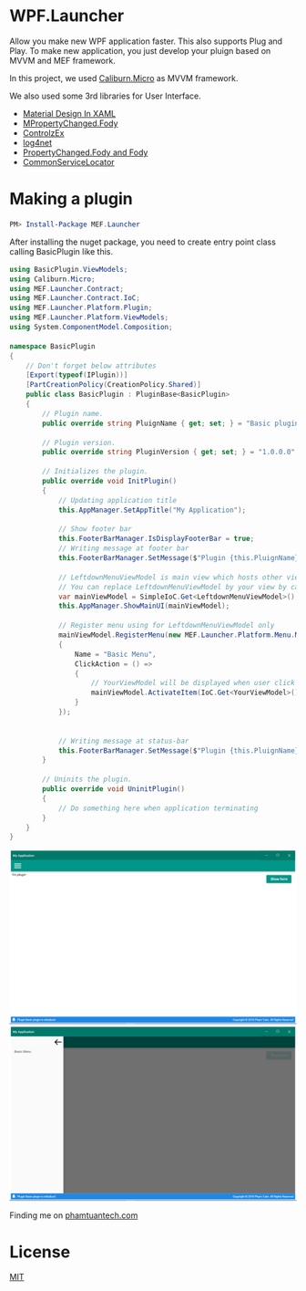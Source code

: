 # WPF.Launcher
Allow you make new WPF application faster. This also supports Plug and Play.
To make new application, you just develop your pluign based on MVVM and MEF framework.

In this project, we used [Caliburn.Micro](http://materialdesigninxaml.net/) as MVVM framework.

We also used some 3rd libraries for User Interface.
* [Material Design In XAML](http://materialdesigninxaml.net/)
* [MPropertyChanged.Fody](https://github.com/Fody/PropertyChanged)
* [ControlzEx](https://github.com/ControlzEx/ControlzEx)
* [log4net](http://logging.apache.org/log4net/)
* [PropertyChanged.Fody and Fody](https://github.com/Fody/PropertyChanged)
* [CommonServiceLocator](https://github.com/unitycontainer/commonservicelocator)


# Making a plugin
```powershell
PM> Install-Package MEF.Launcher
```

After installing the nuget package, you need to create entry point class calling BasicPlugin like this.

```csharp
using BasicPlugin.ViewModels;
using Caliburn.Micro;
using MEF.Launcher.Contract;
using MEF.Launcher.Contract.IoC;
using MEF.Launcher.Platform.Plugin;
using MEF.Launcher.Platform.ViewModels;
using System.ComponentModel.Composition;

namespace BasicPlugin
{
    // Don't forget below attributes
    [Export(typeof(IPlugin))]
    [PartCreationPolicy(CreationPolicy.Shared)]
    public class BasicPlugin : PluginBase<BasicPlugin>
    {
        // Plugin name.
        public override string PluignName { get; set; } = "Basic plugin";

        // Plugin version.
        public override string PluginVersion { get; set; } = "1.0.0.0";

        // Initializes the plugin.
        public override void InitPlugin()
        {
            // Updating application title
            this.AppManager.SetAppTitle("My Application");

            // Show footer bar
            this.FooterBarManager.IsDisplayFooterBar = true;
            // Writing message at footer bar
            this.FooterBarManager.SetMessage($"Plugin {this.PluignName} is initializing");

            // LeftdownMenuViewModel is main view which hosts other views and supports left-menu as well
            // You can replace LeftdownMenuViewModel by your view by calling this.AppManager.ShowMainUI(<your view model>);
            var mainViewModel = SimpleIoC.Get<LeftdownMenuViewModel>();
            this.AppManager.ShowMainUI(mainViewModel);

            // Register menu using for LeftdownMenuViewModel only
            mainViewModel.RegisterMenu(new MEF.Launcher.Platform.Menu.MenuItemEx
            {
                Name = "Basic Menu",
                ClickAction = () =>
                {
                    // YourViewModel will be displayed when user click onto this button <Basic Menu>
                    mainViewModel.ActivateItem(IoC.Get<YourViewModel>());
                }
            });


            // Writing message at status-bar
            this.FooterBarManager.SetMessage($"Plugin {this.PluignName} is initialized");
        }

        // Uninits the plugin.
        public override void UninitPlugin()
        {
            // Do something here when application terminating
        }
    }
}

```

![phamtuantech](/doc/images/example_ui.png)
![phamtuantech](/doc/images/example_ui_menu.png)

Finding me on [phamtuantech.com](https://phamtuantech.com/)
# License
[MIT](https://choosealicense.com/licenses/mit/)
